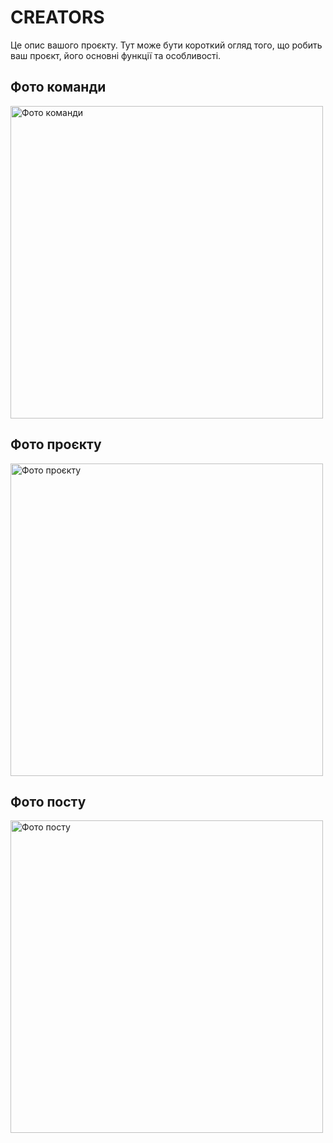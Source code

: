 # CREATORS

Це опис вашого проєкту. Тут може бути короткий огляд того, що робить ваш проєкт, його основні функції та особливості.

## Фото команди

<img src="https://github.com/Neoversity/first-team-project-softskills-/blob/main/CREATORS.psd" alt="Фото команди" width="500">


## Фото проєкту

<img src="https://drive.google.com/drive/u/0/folders/1FnFzYrr47Hu-Iz7UFlfchC64ikTrl4wu" alt="Фото проєкту" width="500">


## Фото посту

<img src="https://drive.google.com/drive/u/0/folders/1FnFzYrr47Hu-Iz7UFlfchC64ikTrl4wu" alt="Фото посту" width="500">




